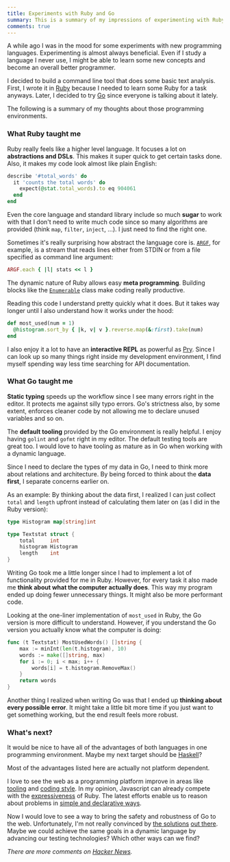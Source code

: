 ```yaml
---
title: Experiments with Ruby and Go
summary: This is a summary of my impressions of experimenting with Ruby and Go.
comments: true
---
```


A while ago I was in the mood for some experiments with new programming languages.
Experimenting is almost always beneficial.
Even if I study a language I never use, I might be able to learn some new concepts
and become an overall better programmer.

I decided to build a command line tool that does some basic text analysis.
First, I wrote it in [Ruby](https://github.com/jorinvo/textstat-rb)
because I needed to learn some Ruby for a task anyways.
Later, I decided to try [Go](https://github.com/jorinvo/textstat-go)
since everyone is talking about it lately.

The following is a summary of my thoughts about those programming environments.


### What Ruby taught me

Ruby really feels like a higher level language.
It focuses a lot on __abstractions and DSLs__.
This makes it super quick to get certain tasks done.
Also, it makes my code look almost like plain English:

```rb
describe '#total_words' do
  it 'counts the total words' do
    expect(@stat.total_words).to eq 904061
  end
end
```

Even the core language and standard library include so much __sugar__ to work with
that I don't need to write much code since so many algorithms are provided (think `map`, `filter`, `inject`, ...).
I just need to find the right one.

Sometimes it's really surprising how abstract the language core is.
[`ARGF`](https://ruby-doc.org/core-1.9.3/ARGF.html), for example, is a stream that
reads lines either from STDIN or from a file specified as command line argument:

```rb
ARGF.each { |l| stats << l }
```

The dynamic nature of Ruby allows easy __meta programming__.
Building blocks like the [`Enumerable`](https://ruby-doc.org/core-2.2.2/Enumerable.html) class make coding really productive.

Reading this code I understand pretty quickly what it does.
But it takes way longer until I also understand how it works under the hood:

```rb
def most_used(num = 1)
  @histogram.sort_by { |k, v| v }.reverse.map(&:first).take(num)
end
```

I also enjoy it a lot to have an __interactive REPL__ as powerful as [Pry](https://pryrepl.org/).
Since I can look up so many things right inside my development environment,
I find myself spending way less time searching for API documentation.


### What Go taught me

__Static typing__ speeds up the workflow since I see many errors right in the editor.
It protects me against silly typo errors.
Go's strictness also, by some extent, enforces cleaner code by not allowing me to declare unused variables and so on.

The __default tooling__ provided by the Go environment is really helpful.
I enjoy having `golint` and `gofmt` right in my editor.
The default testing tools are great too.
I would love to have tooling as mature as in Go when working with a dynamic language.

Since I need to declare the types of my data in Go,
I need to think more about relations and architecture.
By being forced to think about the __data first__, I separate concerns earlier on.

As an example: By thinking about the data first, I realized I can just collect `total` and `length` upfront
instead of calculating them later on (as I did in the Ruby version):

```go
type Histogram map[string]int

type Textstat struct {
	total     int
	histogram Histogram
	length    int
}
```

Writing Go took me a little longer since I had to implement a lot of functionality provided for me in Ruby.
However, for every task it also made me __think about what the computer actually does__.
This way my program ended up doing fewer unnecessary things. It might also be more performant code.

Looking at the one-liner implementation of `most_used` in Ruby,
the Go version is more difficult to understand.
However, if you understand the Go version you actually know what the computer is doing:

```go
func (t Textstat) MostUsedWords() []string {
	max := minInt(len(t.histogram), 10)
	words := make([]string, max)
	for i := 0; i < max; i++ {
		words[i] = t.histogram.RemoveMax()
	}
	return words
}
```

Another thing I realized when writing Go was
that I ended up __thinking about every possible error__.
It might take a little bit more time if you just want to get something working, but the end result feels more robust.


### What's next?

It would be nice to have all of the advantages of both languages in one programming environment.
Maybe my next target should be [Haskell](https://learnyouahaskell.com/)?

Most of the advantages listed here are actually not platform dependent.

I love to see the web as a programming platform improve in areas
like [tooling](https://github.com/marijnh/tern) and [coding style](https://github.com/feross/standard).
In my opinion, Javascript can already compete with the [expressiveness](https://ramdajs.com/) of Ruby.
The latest efforts enable us to reason about problems in [simple and declarative ways](https://github.com/staltz/todomvc-cycle).

Now I would love to see a way to bring the safety and robustness of Go to the web.
Unfortunately, I'm not really convinced by [the solutions](https://www.typescriptlang.org/) [out there](https://flowtype.org/).
Maybe we could achieve the same goals in a dynamic language by advancing our testing technologies?
Which other ways can we find?


_There are more comments on [Hacker News](https://news.ycombinator.com/item?id=9714751)._
